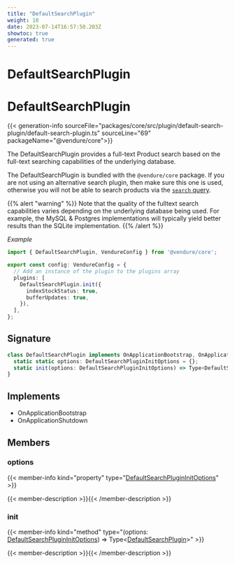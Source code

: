 ```yaml
---
title: "DefaultSearchPlugin"
weight: 10
date: 2023-07-14T16:57:50.203Z
showtoc: true
generated: true
---
```

<!-- This file was generated from the Vendure source. Do not modify. Instead, re-run the "docs:build" script -->

# DefaultSearchPlugin
<div class="symbol">


# DefaultSearchPlugin

{{< generation-info sourceFile="packages/core/src/plugin/default-search-plugin/default-search-plugin.ts" sourceLine="69" packageName="@vendure/core">}}

The DefaultSearchPlugin provides a full-text Product search based on the full-text searching capabilities of the
underlying database.

The DefaultSearchPlugin is bundled with the `@vendure/core` package. If you are not using an alternative search
plugin, then make sure this one is used, otherwise you will not be able to search products via the
[`search` query](/docs/graphql-api/shop/queries#search).

{{% alert "warning" %}}
Note that the quality of the fulltext search capabilities varies depending on the underlying database being used. For example,
the MySQL & Postgres implementations will typically yield better results than the SQLite implementation.
{{% /alert %}}

*Example*

```ts
import { DefaultSearchPlugin, VendureConfig } from '@vendure/core';

export const config: VendureConfig = {
  // Add an instance of the plugin to the plugins array
  plugins: [
    DefaultSearchPlugin.init({
      indexStockStatus: true,
      bufferUpdates: true,
    }),
  ],
};
```

## Signature

```TypeScript
class DefaultSearchPlugin implements OnApplicationBootstrap, OnApplicationShutdown {
  static static options: DefaultSearchPluginInitOptions = {};
  static init(options: DefaultSearchPluginInitOptions) => Type<DefaultSearchPlugin>;
}
```
## Implements

 * OnApplicationBootstrap
 * OnApplicationShutdown


## Members

### options

{{< member-info kind="property" type="<a href='/typescript-api/core-plugins/default-search-plugin/default-search-plugin-init-options#defaultsearchplugininitoptions'>DefaultSearchPluginInitOptions</a>"  >}}

{{< member-description >}}{{< /member-description >}}

### init

{{< member-info kind="method" type="(options: <a href='/typescript-api/core-plugins/default-search-plugin/default-search-plugin-init-options#defaultsearchplugininitoptions'>DefaultSearchPluginInitOptions</a>) => Type&#60;<a href='/typescript-api/core-plugins/default-search-plugin/#defaultsearchplugin'>DefaultSearchPlugin</a>&#62;"  >}}

{{< member-description >}}{{< /member-description >}}


</div>
